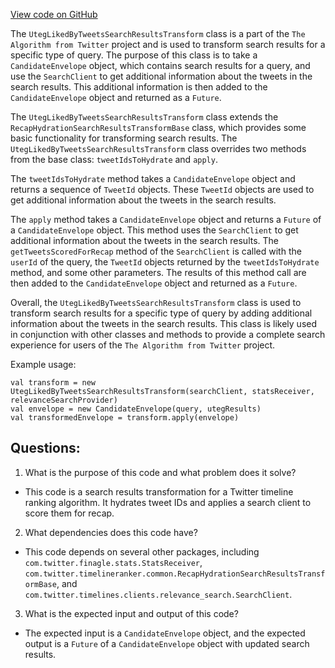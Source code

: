 [View code on GitHub](https://github.com/misbahsy/the-algorithm/timelineranker/server/src/main/scala/com/twitter/timelineranker/uteg_liked_by_tweets/UtegLikedByTweetsSearchResultsTransform.scala)

The `UtegLikedByTweetsSearchResultsTransform` class is a part of the `The Algorithm from Twitter` project and is used to transform search results for a specific type of query. The purpose of this class is to take a `CandidateEnvelope` object, which contains search results for a query, and use the `SearchClient` to get additional information about the tweets in the search results. This additional information is then added to the `CandidateEnvelope` object and returned as a `Future`.

The `UtegLikedByTweetsSearchResultsTransform` class extends the `RecapHydrationSearchResultsTransformBase` class, which provides some basic functionality for transforming search results. The `UtegLikedByTweetsSearchResultsTransform` class overrides two methods from the base class: `tweetIdsToHydrate` and `apply`.

The `tweetIdsToHydrate` method takes a `CandidateEnvelope` object and returns a sequence of `TweetId` objects. These `TweetId` objects are used to get additional information about the tweets in the search results.

The `apply` method takes a `CandidateEnvelope` object and returns a `Future` of a `CandidateEnvelope` object. This method uses the `SearchClient` to get additional information about the tweets in the search results. The `getTweetsScoredForRecap` method of the `SearchClient` is called with the `userId` of the query, the `TweetId` objects returned by the `tweetIdsToHydrate` method, and some other parameters. The results of this method call are then added to the `CandidateEnvelope` object and returned as a `Future`.

Overall, the `UtegLikedByTweetsSearchResultsTransform` class is used to transform search results for a specific type of query by adding additional information about the tweets in the search results. This class is likely used in conjunction with other classes and methods to provide a complete search experience for users of the `The Algorithm from Twitter` project. 

Example usage:

```
val transform = new UtegLikedByTweetsSearchResultsTransform(searchClient, statsReceiver, relevanceSearchProvider)
val envelope = new CandidateEnvelope(query, utegResults)
val transformedEnvelope = transform.apply(envelope)
```
## Questions: 
 1. What is the purpose of this code and what problem does it solve?
- This code is a search results transformation for a Twitter timeline ranking algorithm. It hydrates tweet IDs and applies a search client to score them for recap.

2. What dependencies does this code have?
- This code depends on several other packages, including `com.twitter.finagle.stats.StatsReceiver`, `com.twitter.timelineranker.common.RecapHydrationSearchResultsTransformBase`, and `com.twitter.timelines.clients.relevance_search.SearchClient`.

3. What is the expected input and output of this code?
- The expected input is a `CandidateEnvelope` object, and the expected output is a `Future` of a `CandidateEnvelope` object with updated search results.
